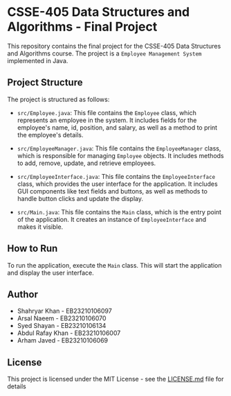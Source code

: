 # CSSE-405 Data Structures and Algorithms - Final Project

This repository contains the final project for the CSSE-405 Data Structures and Algorithms course. The project is a `Employee Management System` implemented in Java.

## Project Structure

The project is structured as follows:

- `src/Employee.java`: This file contains the `Employee` class, which represents an employee in the system. It includes fields for the employee's name, id, position, and salary, as well as a method to print the employee's details.

- `src/EmployeeManager.java`: This file contains the `EmployeeManager` class, which is responsible for managing `Employee` objects. It includes methods to add, remove, update, and retrieve employees.

- `src/EmployeeInterface.java`: This file contains the `EmployeeInterface` class, which provides the user interface for the application. It includes GUI components like text fields and buttons, as well as methods to handle button clicks and update the display.

- `src/Main.java`: This file contains the `Main` class, which is the entry point of the application. It creates an instance of `EmployeeInterface` and makes it visible.

## How to Run

To run the application, execute the `Main` class. This will start the application and display the user interface.

## Author

- Shahryar Khan - EB23210106097
- Arsal Naeem - EB23210106070
- Syed Shayan - EB23210106134
- Abdul Rafay Khan - EB23210106007
- Arham Javed - EB23210106069

## License

This project is licensed under the MIT License - see the [LICENSE.md](LICENSE.md) file for details
